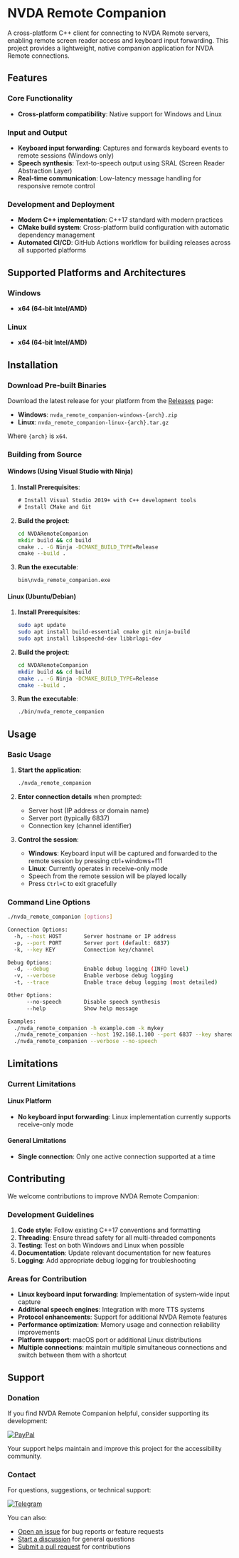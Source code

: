 # NVDA Remote Companion

A cross-platform C++ client for connecting to NVDA Remote servers, enabling remote screen reader access and keyboard input forwarding. This project provides a lightweight, native companion application for NVDA Remote connections.

## Features

### Core Functionality
- **Cross-platform compatibility**: Native support for Windows and Linux

### Input and Output
- **Keyboard input forwarding**: Captures and forwards keyboard events to remote sessions (Windows only)
- **Speech synthesis**: Text-to-speech output using SRAL (Screen Reader Abstraction Layer)
- **Real-time communication**: Low-latency message handling for responsive remote control

### Development and Deployment
- **Modern C++ implementation**: C++17 standard with modern practices
- **CMake build system**: Cross-platform build configuration with automatic dependency management
- **Automated CI/CD**: GitHub Actions workflow for building releases across all supported platforms

## Supported Platforms and Architectures

### Windows
- **x64 (64-bit Intel/AMD)**

### Linux
- **x64 (64-bit Intel/AMD)**

## Installation

### Download Pre-built Binaries

Download the latest release for your platform from the [Releases](../../releases) page:

- **Windows**: `nvda_remote_companion-windows-{arch}.zip`
- **Linux**: `nvda_remote_companion-linux-{arch}.tar.gz`

Where `{arch}` is `x64`.

### Building from Source

#### Windows (Using Visual Studio with Ninja)

1. **Install Prerequisites**:
   ```cmd
   # Install Visual Studio 2019+ with C++ development tools
   # Install CMake and Git
   ```

2. **Build the project**:
   ```cmd
   cd NVDARemoteCompanion
   mkdir build && cd build
   cmake .. -G Ninja -DCMAKE_BUILD_TYPE=Release
   cmake --build .
   ```

3. **Run the executable**:
   ```cmd
   bin\nvda_remote_companion.exe
   ```

#### Linux (Ubuntu/Debian)

1. **Install Prerequisites**:
   ```bash
   sudo apt update
   sudo apt install build-essential cmake git ninja-build
   sudo apt install libspeechd-dev libbrlapi-dev
   ```

2. **Build the project**:
   ```bash
   cd NVDARemoteCompanion
   mkdir build && cd build
   cmake .. -G Ninja -DCMAKE_BUILD_TYPE=Release
   cmake --build .
   ```

3. **Run the executable**:
   ```bash
   ./bin/nvda_remote_companion
   ```

## Usage

### Basic Usage

1. **Start the application**:
   ```bash
   ./nvda_remote_companion
   ```

2. **Enter connection details** when prompted:
   - Server host (IP address or domain name)
   - Server port (typically 6837)
   - Connection key (channel identifier)

3. **Control the session**:
   - **Windows**: Keyboard input will be captured and forwarded to the remote session by pressing ctrl+windows+f11
   - **Linux**: Currently operates in receive-only mode
   - Speech from the remote session will be played locally
   - Press `Ctrl+C` to exit gracefully

### Command Line Options

```bash
./nvda_remote_companion [options]

Connection Options:
  -h, --host HOST       Server hostname or IP address
  -p, --port PORT       Server port (default: 6837)  
  -k, --key KEY         Connection key/channel

Debug Options:
  -d, --debug           Enable debug logging (INFO level)
  -v, --verbose         Enable verbose debug logging
  -t, --trace           Enable trace debug logging (most detailed)

Other Options:
      --no-speech       Disable speech synthesis
      --help            Show help message

Examples:
  ./nvda_remote_companion -h example.com -k mykey
  ./nvda_remote_companion --host 192.168.1.100 --port 6837 --key shared_session
  ./nvda_remote_companion --verbose --no-speech
```

## Limitations

### Current Limitations

#### Linux Platform
- **No keyboard input forwarding**: Linux implementation currently supports receive-only mode

#### General Limitations
- **Single connection**: Only one active connection supported at a time

## Contributing

We welcome contributions to improve NVDA Remote Companion:

### Development Guidelines
1. **Code style**: Follow existing C++17 conventions and formatting
2. **Threading**: Ensure thread safety for all multi-threaded components
3. **Testing**: Test on both Windows and Linux when possible
4. **Documentation**: Update relevant documentation for new features
5. **Logging**: Add appropriate debug logging for troubleshooting

### Areas for Contribution
- **Linux keyboard input forwarding**: Implementation of system-wide input capture
- **Additional speech engines**: Integration with more TTS systems
- **Protocol enhancements**: Support for additional NVDA Remote features
- **Performance optimization**: Memory usage and connection reliability improvements
- **Platform support**: macOS port or additional Linux distributions
- **Multiple connections**: maintain multiple simultaneous connections and switch between them with a shortcut

## Support

### Donation

If you find NVDA Remote Companion helpful, consider supporting its development:

[![PayPal](https://img.shields.io/badge/PayPal-00457C?style=for-the-badge&logo=paypal&logoColor=white)](https://paypal.me/gozaltech)

Your support helps maintain and improve this project for the accessibility community.

### Contact

For questions, suggestions, or technical support:

[![Telegram](https://img.shields.io/badge/Telegram-2CA5E0?style=for-the-badge&logo=telegram&logoColor=white)](https://t.me/beqabeqa483)

You can also:
- [Open an issue](../../issues) for bug reports or feature requests
- [Start a discussion](../../discussions) for general questions
- [Submit a pull request](../../pulls) for contributions
